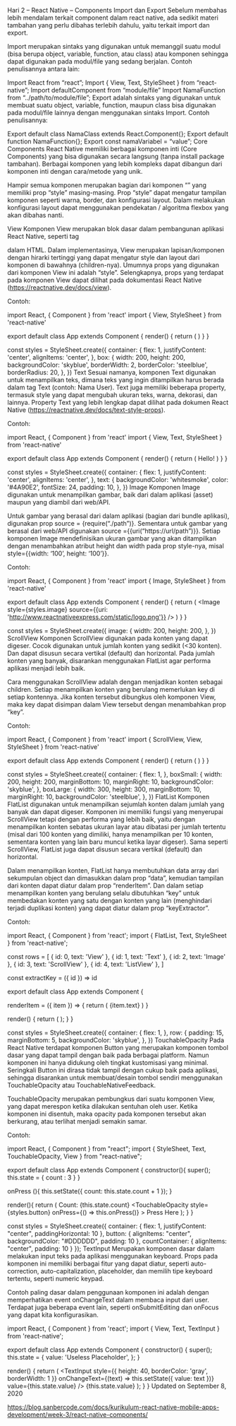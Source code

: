 Hari 2 – React Native – Components
Import dan Export
Sebelum membahas lebih mendalam terkait component dalam react native, ada sedikit materi tambahan yang perlu dibahas terlebih dahulu, yaitu terkait import dan export. 

Import merupakan sintaks yang digunakan untuk memanggil suatu modul (bisa berupa object, variable, function, atau class) atau komponen sehingga dapat digunakan pada modul/file yang sedang berjalan. Contoh penulisannya antara lain:

Import React from “react”; Import { View, Text, StyleSheet } from “react-native”; Import defaultComponent from “module/file” Import NamaFunction from “../path/to/module/file”;
Export adalah sintaks yang digunakan untuk membuat suatu object, variable, function, maupun class bisa digunakan pada modul/file lainnya dengan menggunakan sintaks Import. Contoh penulisannya:

Export default class NamaClass extends React.Component{};
Export default function NamaFunction{};
Export const namaVariabel = “value”; 
Core Components
React Native memiliki berbagai komponen inti (Core Components) yang bisa digunakan secara langsung (tanpa install package tambahan). Berbagai komponen yang lebih kompleks dapat dibangun dari komponen inti dengan cara/metode yang unik.

Hampir semua komponen merupakan bagian dari komponen “<View>” yang memiliki prop “style” masing-masing. Prop “style” dapat mengatur tampilan komponen seperti warna, border, dan konfigurasi layout. Dalam melakukan konfigurasi layout dapat menggunakan pendekatan / algoritma flexbox yang akan dibahas nanti.

View
Komponen View merupakan blok dasar dalam pembangunan aplikasi React Native, seperti tag <div> dalam HTML. Dalam implementasinya, View merupakan lapisan/komponen dengan hirarki tertinggi yang dapat mengatur style dan layout dari komponen di bawahnya (children-nya). Umumnya props yang digunakan dari komponen View ini adalah “style”. Selengkapnya, props yang terdapat pada komponen View dapat dilihat pada dokumentasi React Native (https://reactnative.dev/docs/view).

Contoh:

import React, { Component } from 'react'
import { View, StyleSheet } from 'react-native'

export default class App extends Component {
  render() {
    return (
      <View style={styles.container}>
        <View style={styles.box} />
      </View>
    )
  }
}

const styles = StyleSheet.create({
  container: {
    flex: 1,
    justifyContent: 'center',
    alignItems: 'center',
  },
  box: {
    width: 200,
    height: 200,
    backgroundColor: 'skyblue',
    borderWidth: 2,
    borderColor: 'steelblue',
    borderRadius: 20,
  },
})
Text 
Sesuai namanya, komponen Text digunakan untuk menampilkan teks, dimana teks yang ingin ditampilkan harus berada dalam tag Text (contoh: <Text>Nama User</Text>). Text juga memiliki beberapa property, termasuk style yang dapat mengubah ukuran teks, warna, dekorasi, dan lainnya. Property Text yang lebih lengkap dapat dilihat pada dokumen React Native (https://reactnative.dev/docs/text-style-props).

Contoh:

import React, { Component } from 'react'
import { View, Text, StyleSheet } from 'react-native'

export default class App extends Component {
  render() {
    return (
      <View style={styles.container}>
        <Text style={styles.text}>Hello!</Text>
      </View>
    )
  }
}

const styles = StyleSheet.create({
  container: {
    flex: 1,
    justifyContent: 'center',
    alignItems: 'center',
  },
  text: {
    backgroundColor: 'whitesmoke',
    color: '#4A90E2',
    fontSize: 24,
    padding: 10,
  },
})
Image 
Komponen Image digunakan untuk menampilkan gambar, baik dari dalam aplikasi (asset) maupun yang diambil dari web/API.

Untuk gambar yang berasal dari dalam aplikasi (bagian dari bundle aplikasi), digunakan prop source = {require(“./path”)}. Sementara untuk gambar yang berasal dari web/API digunakan source ={{uri(“https://url/path”)}}. Setiap komponen Image mendefinisikan ukuran gambar yang akan ditampilkan dengan menambahkan atribut height dan width pada prop style-nya, misal style={{width: ‘100’, height: ‘100’}}.

Contoh:

import React, { Component } from 'react'
import { Image, StyleSheet } from 'react-native'

export default class App extends Component {
  render() {
    return (
      <Image
        style={styles.image}
        source={{uri: 'http://www.reactnativeexpress.com/static/logo.png'}}
      />
    )
  }
}

const styles = StyleSheet.create({
  image: {
    width: 200,
    height: 200,
  },
})
ScrollView 
Komponen ScrollView digunakan pada konten yang dapat digeser. Cocok digunakan untuk jumlah konten yang sedikit (<30 konten). Dan dapat disusun secara vertikal (default) dan horizontal. Pada jumlah konten yang banyak, disarankan menggunakan FlatList agar performa aplikasi menjadi lebih baik.

Cara menggunakan ScrollView adalah dengan menjadikan konten sebagai children. Setiap menampilkan konten yang berulang memerlukan key di setiap kontennya. Jika konten tersebut dibungkus oleh komponen View, maka key dapat disimpan dalam View tersebut dengan menambahkan prop “key”.

Contoh: 

import React, { Component } from 'react'
import { ScrollView, View, StyleSheet } from 'react-native'

export default class App extends Component {
  render() {
    return (
      <ScrollView style={styles.container}>
        <View style={styles.boxLarge} />
        <ScrollView horizontal>
          <View style={styles.boxSmall} />
          <View style={styles.boxSmall} />
          <View style={styles.boxSmall} />
        </ScrollView>
        <View style={styles.boxLarge} />
        <View style={styles.boxSmall} />
        <View style={styles.boxLarge} />
      </ScrollView>
    )
  }
}

const styles = StyleSheet.create({
  container: {
    flex: 1,
  },
  boxSmall: {
    width: 200,
    height: 200,
    marginBottom: 10,
    marginRight: 10,
    backgroundColor: 'skyblue',
  },
  boxLarge: {
    width: 300,
    height: 300,
    marginBottom: 10,
    marginRight: 10,
    backgroundColor: 'steelblue',
  },
})
FlatList 
Komponen FlatList digunakan untuk menampilkan sejumlah konten dalam jumlah yang banyak dan dapat digeser. Komponen ini memiliki fungsi yang menyerupai ScrollView tetapi dengan performa yang lebih baik, yaitu dengan menampilkan konten sebatas ukuran layar atau dibatasi per jumlah tertentu (misal dari 100 konten yang dimiliki, hanya menampilkan per 10 konten, sementara konten yang lain baru muncul ketika layar digeser). Sama seperti ScrollView, FlatList juga dapat disusun secara vertikal (default) dan horizontal.

Dalam menampilkan konten, FlatList hanya membutuhkan data array dari sekumpulan object dan dimasukkan dalam prop “data”, kemudian tampilan dari konten dapat diatur dalam prop “renderItem”. Dan dalam setiap menampilkan konten yang berulang selalu dibutuhkan “key” untuk membedakan konten yang satu dengan konten yang lain (menghindari terjadi duplikasi konten) yang dapat diatur dalam prop “keyExtractor”.

Contoh:

import React, { Component } from 'react';
import { FlatList, Text, StyleSheet } from 'react-native';

const rows = [
  { id: 0, text: 'View' },
  { id: 1, text: 'Text' },
  { id: 2, text: 'Image' },
  { id: 3, text: 'ScrollView' },
  { id: 4, text: 'ListView' },
]

const extractKey = ({ id }) => id

export default class App extends Component {

  renderItem = ({ item }) => {
    return (
      <Text style={styles.row}>
        {item.text}
      </Text>
    )
  }

  render() {
    return (
      <FlatList
        style={styles.container}
        data={rows}
        renderItem={this.renderItem}
        keyExtractor={extractKey}
      />
    );
  }
}

const styles = StyleSheet.create({
  container: {
    flex: 1,
  },
  row: {
    padding: 15,
    marginBottom: 5,
    backgroundColor: 'skyblue',
  },
})
TouchableOpacity
Pada React Native terdapat komponen Button yang merupakan komponen tombol dasar yang dapat tampil dengan baik pada berbagai platform. Namun komponen ini hanya didukung oleh tingkat kustomisasi yang minimal. Seringkali Button ini dirasa tidak tampil dengan cukup baik pada aplikasi, sehingga disarankan untuk membuat/desain tombol sendiri menggunakan TouchableOpacity atau TouchableNativeFeedback.

TouchableOpacity merupakan pembungkus dari suatu komponen View, yang dapat merespon ketika dilakukan sentuhan oleh user. Ketika komponen ini disentuh, maka opacity pada komponen tersebut akan berkurang, atau terlihat menjadi semakin samar.

Contoh:

import React, { Component } from "react";
import { StyleSheet, Text, TouchableOpacity, View } from "react-native";

export default class App extends Component {
constructor(){
  super();
  this.state = {
    count : 3
  }
}

onPress (){
  this.setState({ count: this.state.count + 1 }); 
}

render(){
return (
 <View style={styles.container}>
      <View style={styles.countContainer}>
        <Text>Count: {this.state.count}</Text>
      </View>
      <TouchableOpacity
        style={styles.button}
        onPress={() => this.onPress()}
      >
        <Text>Press Here</Text>
      </TouchableOpacity>
    </View>
  );
}
}

const styles = StyleSheet.create({
   container: {
     flex: 1,
     justifyContent: "center",
     paddingHorizontal: 10
   },
   button: {
     alignItems: "center",
     backgroundColor: "#DDDDDD",
     padding: 10
   },
   countContainer: {
     alignItems: "center",
     padding: 10
   }
 }); 
TextInput
Merupakan komponen dasar dalam melakukan input teks pada aplikasi menggunakan keyboard. Props pada komponen ini memiliki berbagai fitur yang dapat diatur, seperti auto-correction, auto-capitalization, placeholder, dan memilih tipe keyboard tertentu, seperti numeric keypad.

Contoh paling dasar dalam penggunaan komponen ini adalah dengan memperhatikan event onChangeText dalam membaca input dari user. Terdapat juga beberapa event lain, seperti onSubmitEditing dan onFocus yang dapat kita konfigurasikan.

import React, { Component } from 'react';
import { View, Text, TextInput } from 'react-native';

export default class App extends Component {
  constructor() {
    super();
    this.state = {
      value: 'Useless Placeholder',
    };
  }

  render() {
    return (
      <View>
        <TextInput
          style={{ height: 40, borderColor: 'gray', borderWidth: 1 }}
          onChangeText={(text) => this.setState({ value: text })}
          value={this.state.value}
        />
        <Text>{this.state.value}</Text>
      </View>
    );
  }
}
Updated on September 8, 2020

https://blog.sanbercode.com/docs/kurikulum-react-native-mobile-apps-development/week-3/react-native-components/